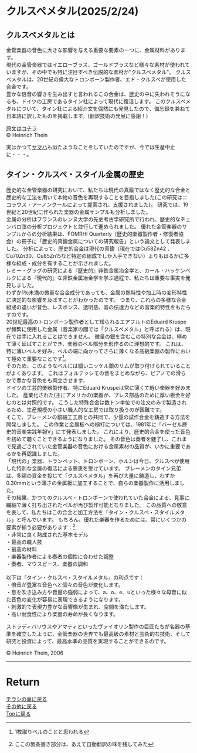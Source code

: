 <!-- Google tag (gtag.js) -->
<script async src="https://www.googletagmanager.com/gtag/js?id=G-8P412RLRC8"></script>
<script>
  window.dataLayer = window.dataLayer || [];
  function gtag(){dataLayer.push(arguments);}
  gtag('js', new Date());

  gtag('config', 'G-8P412RLRC8');
</script>

# クルスペメタル(2025/2/24)

## クルスペメタルとは

金管楽器の音色に大きな影響を与える重要な要素の一つに、金属材料があります。<br>
現代の金管楽器ではイエローブラス、ゴールドブラスなど様々な素材が使われていますが、その中でも特に注目すべき伝説的な素材が"クルスペメタル"。
クルスペメタルは、20世紀の偉大なトロンボーン製作者、エド・クルスペが使用した合金です。<br>
豊かな倍音の響きを生み出すと言われるこの合金は、歴史の中に失われそうになるも、ドイツの工房であるタイン社によって現代に復活します。
このクルスペメタルについて、タイン社による紹介文を偶然にも発見したので、備忘録を兼ねて日本語に訳したものを掲載します。(翻訳技術の発展に感謝！)<br>


<a href="./Geschichte_Thein-Kruspe.pdf" target="_blank">原文はコチラ</a><br>© Heinrich Thein<br>

実はかつて<a href="https://www.yamaha.com/ja/musical_instrument_guide/trumpet/trivia/trivia009.html" target="_blank">ヤマハ</a>も似たようなことをしていたのですが、今では生産中止に・・・。


## タイン・クルスペ・スタイル金属の歴史
歴史的な金管楽器の研究において、私たちは現代の真鍮ではなく歴史的な合金と歴史的な工法を用いて本物の音色を再現することを目指しました(この研究はニコラウス・アーノンクールによって提案され、支援されました)。
研究では、19世紀と20世紀に作られた楽器の金属サンプルも分析しました。<br>
金属の分析はフランスのレンヌ大学の先史考古学研究所で行われ、歴史的なチェンバロ弦の分析プロジェクトと並行して進められました。
優れた金管楽器のサンプルからの分析結果は、FOMRHI Quarterly（歴史的楽器製作者・修復者協会）の冊子に「歴史的真鍮金属についての研究報告」という論文として発表しました。
分析によって、歴史的合金は現代の真鍮（現在ではCu58Zn42 、Cu70Zn30、Cu85Zn15など特定の組成でしか入手できない）よりもはるかに多様な組成・成分を有することが示されました。<br>
レミー・グッグの研究による『歴史的』非鉄金属冶金学と、カール・ハッケンベルクによる『現代的』な非鉄金属冶金学を学ぶ過程で、私たちは重要な事実を発見しました。<br>
わずか1％未満の微量な合金成分であっても、金属の熱特性や加工時の変形特性に決定的な影響を及ぼすことがわかったのです。
つまり、これらの多様な合金組成の違いが音色、レスポンス、透明感、音の伝達力などの音楽的特性をもたらすのです。<br>
20世紀最高のトロンボーン製作者として知られるエアフルトのEduard Kruspeが頻繁に使用した金属（音楽家の間では「クルスペメタル」と呼ばれる）は、現在では手に入れることはできません。
微量の銀を含むこの特別な合金は、極めて薄く延ばすことができ、楽器のベル部分を形作るのに理想的です。
これは、特に薄いベルを好み、ベルの端に向かってさらに薄くなる高級楽器の製作において極めて重要なことです[^1]。<br>
そのため、このようなベルには細いニッケル銀のリムが取り付けられていることがよくあります。
これはフォルテッシモの音をまとめながら、ピアノでの滑らかで豊かな音色をも両立させます。<br>
ドイツの工芸的楽器製作者、特にEduard Kruspeは常に薄くて軽い楽器を好みました。
産業化された(主にアメリカの)楽器が、プレス部品のために厚い板金を好むのとは対照的です。
こうした特殊合金は数トン単位での注文のみで製造されるため、生産規模の小さい職人的な工房では取り扱うのが困難です。<br>
そこで、ブレーメンの銀細工工房との共同で、少量の試作合金を鋳造する方法を開発しました。
この作業と金属板への槌打については、1981年に「バーゼル歴史的音楽実践年報V」にて発表しました。
これにより、歴史的合金を使った音色を初めて聴くことできるようになりました。
その音色は奏者を魅了し、これまで見過ごされていた金管楽器の音色における金属素材の品質が、いかに重要であるかを再認識しました。<br>
「現代の」楽器、トランペット、トロンボーン、ホルンは今日、クルスペが使用した特別な金属の復活による恩恵を受けています。
ブレーメンのタイン兄弟は、多額の資金を投じて「クルスペメタル」を再び大量に鋳造し、わずか0.30mmという薄さの金属板に加工することで、自らの楽器製作に活用しました。<br>
その結果、かつてのクルスペ・トロンボーンで使われていた合金による、見事に繊細で薄く打ち出されたベルが再び製作可能となりました。
この品質への敬意を表して、私たちはこの合金と加工方法を「タイン・クルスペ・スタイルメタル」と呼んでいます。
もちろん、優れた楽器を作るためには、常にいくつかの要素が揃う必要があります：[^2]<br>
・非常に良く熟成された基本モデル<br>
・最高の職人技<br>
・最高の材料<br>
・楽器製作者による奏者の個性に合わせた調整<br>
・奏者、マウスピース、楽器の調和<br>
<br>
以下は「タイン・クルスペ・スタイルメタル」の利点です：<br>
・倍音が豊富な音色へと個々の音色が変化します。<br>
・息を吹き込み方や音量の強弱によって、a、o、e、uといった様々な母音に似た音色の変化が容易に表現できるようになります。<br>
・刺激的で表現力豊かな音響像が生まれ、空間を満たします。<br>
・高い耐食性により楽器の寿命が長くなります。<br>

ストラディバリウスやアマティといったヴァイオリン製作の巨匠たちが名器の基準を確立したように、金管楽器の世界でも最高級の素材と芸術的な技術、そして研究と投資によって、最高水準の品質を実現することができるのです。<br>

© Heinrich Thein, 2006<br>

----
[^1]:1枚取りベルのことと思われる
[^2]:ここの箇条書き部分は、あえて自動翻訳の味を残してみた


# Return
[チラシの裏に戻る](./zakki.md)<br>
[その他に戻る](../others.md)<br>
[Topに戻る](https://motoyashinozaki.github.io/minidora/)